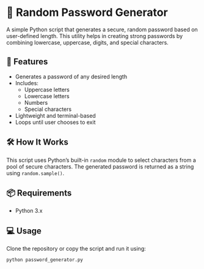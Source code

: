 # 🔐 Random Password Generator

A simple Python script that generates a secure, random password based on user-defined length. This utility helps in creating strong passwords by combining lowercase, uppercase, digits, and special characters.

## 🚀 Features

- Generates a password of any desired length
- Includes:
  - Uppercase letters
  - Lowercase letters
  - Numbers
  - Special characters
- Lightweight and terminal-based
- Loops until user chooses to exit

## 🛠 How It Works

This script uses Python’s built-in `random` module to select characters from a pool of secure characters. The generated password is returned as a string using `random.sample()`.

## 📦 Requirements

- Python 3.x

## 💻 Usage

Clone the repository or copy the script and run it using:

```bash
python password_generator.py
